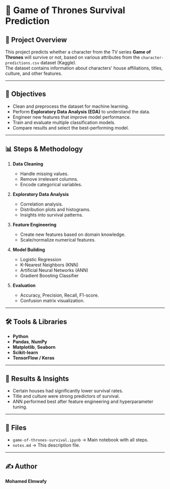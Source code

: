 # 🐉 Game of Thrones Survival Prediction

## 📌 Project Overview
This project predicts whether a character from the TV series **Game of Thrones** will survive or not, based on various attributes from the `character-predictions.csv` dataset (Kaggle).  
The dataset contains information about characters' house affiliations, titles, culture, and other features.

---

## 🎯 Objectives
- Clean and preprocess the dataset for machine learning.
- Perform **Exploratory Data Analysis (EDA)** to understand the data.
- Engineer new features that improve model performance.
- Train and evaluate multiple classification models.
- Compare results and select the best-performing model.

---

## 📊 Steps & Methodology
1. **Data Cleaning**  
   - Handle missing values.  
   - Remove irrelevant columns.  
   - Encode categorical variables.

2. **Exploratory Data Analysis**  
   - Correlation analysis.  
   - Distribution plots and histograms.  
   - Insights into survival patterns.

3. **Feature Engineering**  
   - Create new features based on domain knowledge.  
   - Scale/normalize numerical features.

4. **Model Building**  
   - Logistic Regression  
   - K-Nearest Neighbors (KNN)  
   - Artificial Neural Networks (ANN)  
   - Gradient Boosting Classifier  

5. **Evaluation**  
   - Accuracy, Precision, Recall, F1-score.  
   - Confusion matrix visualization.

---

## 🛠 Tools & Libraries
- **Python**  
- **Pandas**, **NumPy**  
- **Matplotlib**, **Seaborn**  
- **Scikit-learn**  
- **TensorFlow / Keras**

---

## 📌 Results & Insights
- Certain houses had significantly lower survival rates.  
- Title and culture were strong predictors of survival.  
- ANN performed best after feature engineering and hyperparameter tuning.

---

## 📂 Files
- `game-of-thrones-survival.ipynb` → Main notebook with all steps.  
- `notes.md` → This description file.

---

## ✍ Author
**Mohamed Elmwafy**
